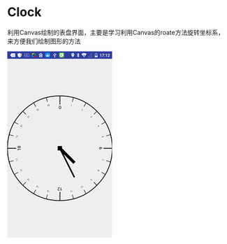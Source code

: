 # Clock
利用Canvas绘制的表盘界面，主要是学习利用Canvas的roate方法旋转坐标系，来方便我们绘制图形的方法

![](http://github.com/946898963/Clock/raw/master/mdtupian/view.png)
